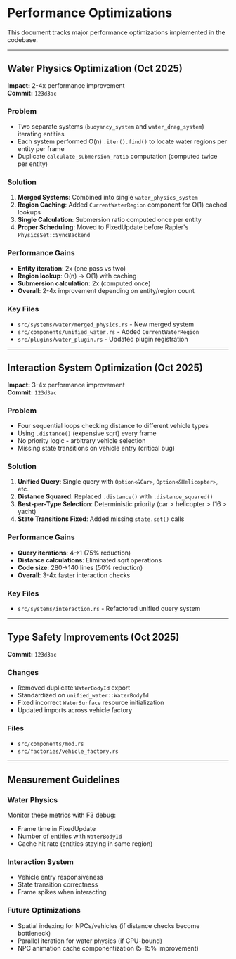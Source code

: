 # Performance Optimizations

This document tracks major performance optimizations implemented in the codebase.

---

## Water Physics Optimization (Oct 2025)
**Impact:** 2-4x performance improvement  
**Commit:** `123d3ac`

### Problem
- Two separate systems (`buoyancy_system` and `water_drag_system`) iterating entities
- Each system performed O(n) `.iter().find()` to locate water regions per entity per frame
- Duplicate `calculate_submersion_ratio` computation (computed twice per entity)

### Solution
1. **Merged Systems**: Combined into single `water_physics_system`
2. **Region Caching**: Added `CurrentWaterRegion` component for O(1) cached lookups
3. **Single Calculation**: Submersion ratio computed once per entity
4. **Proper Scheduling**: Moved to FixedUpdate before Rapier's `PhysicsSet::SyncBackend`

### Performance Gains
- **Entity iteration**: 2x (one pass vs two)
- **Region lookup**: O(n) → O(1) with caching
- **Submersion calculation**: 2x (computed once)
- **Overall**: 2-4x improvement depending on entity/region count

### Key Files
- `src/systems/water/merged_physics.rs` - New merged system
- `src/components/unified_water.rs` - Added `CurrentWaterRegion`
- `src/plugins/water_plugin.rs` - Updated plugin registration

---

## Interaction System Optimization (Oct 2025)
**Impact:** 3-4x performance improvement  
**Commit:** `123d3ac`

### Problem
- Four sequential loops checking distance to different vehicle types
- Using `.distance()` (expensive sqrt) every frame
- No priority logic - arbitrary vehicle selection
- Missing state transitions on vehicle entry (critical bug)

### Solution
1. **Unified Query**: Single query with `Option<&Car>`, `Option<&Helicopter>`, etc.
2. **Distance Squared**: Replaced `.distance()` with `.distance_squared()`
3. **Best-per-Type Selection**: Deterministic priority (car > helicopter > f16 > yacht)
4. **State Transitions Fixed**: Added missing `state.set()` calls

### Performance Gains
- **Query iterations**: 4→1 (75% reduction)
- **Distance calculations**: Eliminated sqrt operations
- **Code size**: 280→140 lines (50% reduction)
- **Overall**: 3-4x faster interaction checks

### Key Files
- `src/systems/interaction.rs` - Refactored unified query system

---

## Type Safety Improvements (Oct 2025)
**Commit:** `123d3ac`

### Changes
- Removed duplicate `WaterBodyId` export
- Standardized on `unified_water::WaterBodyId`
- Fixed incorrect `WaterSurface` resource initialization
- Updated imports across vehicle factory

### Files
- `src/components/mod.rs`
- `src/factories/vehicle_factory.rs`

---

## Measurement Guidelines

### Water Physics
Monitor these metrics with F3 debug:
- Frame time in FixedUpdate
- Number of entities with `WaterBodyId`
- Cache hit rate (entities staying in same region)

### Interaction System
- Vehicle entry responsiveness
- State transition correctness
- Frame spikes when interacting

### Future Optimizations
- Spatial indexing for NPCs/vehicles (if distance checks become bottleneck)
- Parallel iteration for water physics (if CPU-bound)
- NPC animation cache componentization (5-15% improvement)
